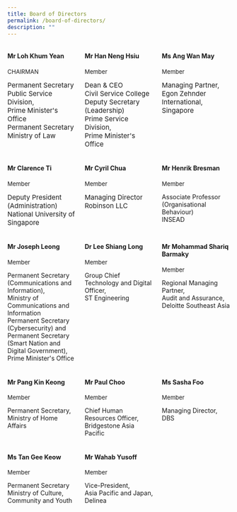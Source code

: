 ```yaml
---
title: Board of Directors
permalink: /board-of-directors/
description: ""
---
```

<style>
.grid-container{
	display: grid;
	grid-template-columns: 1fr 1fr 1fr;
	grid-gap: 20px;
	
	}
	
	.BOD-float-child{
	

	}
	
	.role{
		font-size: 13px;
	}
	.TheTitles{
	 font-size: 15px;

	}

</style>
<div class="grid-container">
	<div class="BOD-float-child"><h4>Mr Loh Khum Yean</h4>
		<p class="role">CHAIRMAN</p>
		
<div class="TheTitles">Permanent Secretary</div>
<div class="TheTitles">Public Service Division,</div> 
<div class="TheTitles">Prime Minister's Office</div>
<div class="TheTitles">Permanent Secretary</div>  
<div class="TheTitles">Ministry of Law</div>		
		
</div>
<div class="BOD-float-child">
	<h4>Mr Han Neng Hsiu</h4>
	<p class="role">Member</p>
	<div class="TheTitles">Dean &amp; CEO</div>
	<div class="TheTitles">Civil Service College</div>
	<div class="TheTitles">Deputy Secretary (Leadership)</div>
	<div class="TheTitles">Prime Service Division,</div>
	<div class="TheTitles">Prime Minister's Office</div>
</div>
<div class="BOD-float-child">
	<h4>Ms Ang Wan May</h4>
	<p class="role">Member</p>
	<div class="TheTitles">Managing Partner,</div>
	<div class="TheTitles">Egon Zehnder International, Singapore</div>
</div>
</div>
<br>
<div class="grid-container">
<div class="BOD-float-child">
	<h4>Mr Clarence Ti</h4>
	<p class="role">Member</p>
	<div class="TheTitles">Deputy President (Administration)</div>
	<div class="TheTitles">National University of Singapore</div>
</div>
	<div class="BOD-float-child"><h4>Mr Cyril Chua</h4>
		<p class="role">Member</p>
		<div class="TheTitles">Managing Director</div>
		<div class="TheTitles">Robinson LLC</div>
         	 
 </div>
	<div class="BOD-float-child"><h4>Mr Henrik Bresman</h4>
		<p class="role">Member</p>
		<div class="TheTitle">Associate Professor (Organisational Behaviour)</div>
		<div class="TheTitle">INSEAD</div>
</div>
</div>
<br>
<div class="grid-container">
	<div class="BOD-float-child"><h4>Mr Joseph Leong</h4><p class="role">Member</p>
		<div class="TheTitle">Permanent Secretary (Communications and Information),</div>
		<div class="TheTitle">Ministry of Communications and Information</div>	
		<div class="TheTitle">Permanent Secretary (Cybersecurity) and Permanent Secretary (Smart Nation and Digital Government),</div>	
		<div class="TheTitle">Prime Minister's Office</div>
 </div>
	<div class="BOD-float-child"><h4>Dr Lee Shiang Long</h4>
		<p class="role">Member</p>
		<div class="TheTitle">Group Chief Technology and Digital Officer,</div>
		<div class="TheTitle">ST Engineering</div>

</div>
	<div class="BOD-float-child"><h4>Mr Mohammad Shariq Barmaky</h4><p class="role">Member</p>
		<div class="TheTitle">Regional Managing Partner,</div>
		<div class="TheTitle">Audit and Assurance,</div>
		<div class="TheTitle">Deloitte Southeast Asia</div>
	
</div>
</div>
<br>
<div class="grid-container">
	<div class="BOD-float-child"><h4>Mr Pang Kin Keong</h4><p class="role">Member</p>
		<div class="TheTitle">Permanent Secretary,</div>
		<div class="TheTitle">Ministry of Home Affairs</div>
</div>
	<div class="BOD-float-child"><h4>Mr Paul Choo</h4>
		<p class="role">Member</p>
		<div class="TheTitle">Chief Human Resources Officer,</div>
		<div class="TheTitle">Bridgestone Asia Pacific</div>
	
</div>
	<div class="BOD-float-child"><h4>Ms Sasha Foo</h4>
		<p class="role">Member</p>
		<div class="TheTitle">Managing Director,</div>
		<div class="TheTitle">DBS</div>
	 </div>
</div>
<br>
<div class="grid-container">
	<div class="BOD-float-child"><h4>Ms Tan Gee Keow</h4>
		<p class="role">Member</p>
		<div class="TheTitle">Permanent Secretary</div>
		<div class="TheTitle">Ministry of Culture, Community and Youth</div>
	
 </div>
	<div class="BOD-float-child"><h4>Mr Wahab Yusoff</h4>
		<p class="role">Member</p>
		<div class="TheTitle">Vice-President,</div>
		<div class="TheTitle">Asia Pacific and Japan, Delinea</div>
 
</div>
	<div class="BOD-float-child"></div>
</div>